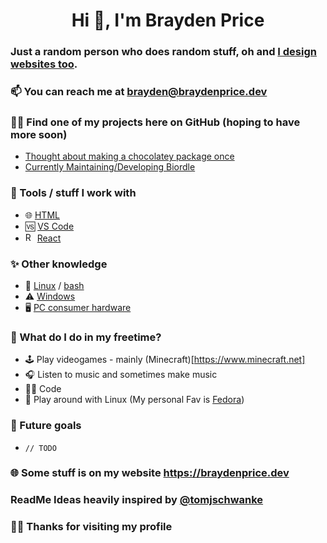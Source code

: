 <h1 align="center">Hi 👋, I'm Brayden Price</h1>

### Just a random person who does random stuff, oh and [I design websites too](https://braydenprice.dev).

### 📫 You can reach me at **brayden@braydenprice.dev**

### 👨‍💻 Find one of my projects here on GitHub (hoping to have more soon)
 - [Thought about making a chocolatey package once](https://github.com/Brayman30/chocolatey-packages)
 - [Currently Maintaining/Developing Biordle](https://github.com/Brayman30/biordle)

### 🧰 Tools / stuff I work with
- 🌐 [HTML](https://en.wikipedia.org/wiki/HTML)
- 🆚 [VS Code](https://code.visualstudio.com)
- <img src="https://upload.wikimedia.org/wikipedia/commons/a/a7/React-icon.svg" alt="React Logo" width="15"/> [React](https://www.reactjs.org)

### ✨ Other knowledge
- 🐧 [Linux](https://en.wikipedia.org/wiki/Linux) / [bash](https://www.gnu.org/software/bash/)
- ⚠ [Windows](https://microsoft.com/windows)
- 🖥 [PC consumer hardware](https://www.youtube.com/LinusTechTips)

### 🎡 What do I do in my freetime?
- 🕹 Play videogames - mainly (Minecraft)[https://www.minecraft.net]
- 🎧 Listen to music and sometimes make music
- 👨‍💻 Code
- 🐧 Play around with Linux (My personal Fav is [Fedora](https://getfedora.org/))

### 🔮 Future goals
- `// TODO`

### 🌐 Some stuff is on my website **https://braydenprice.dev**

### ReadMe Ideas heavily inspired by [@tomjschwanke](https://github.com/tomjschwanke)

### 🙇‍♂️ Thanks for visiting my profile
